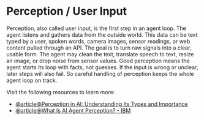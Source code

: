 # Perception / User Input

Perception, also called user input, is the first step in an agent loop. The agent listens and gathers data from the outside world. This data can be text typed by a user, spoken words, camera images, sensor readings, or web content pulled through an API. The goal is to turn raw signals into a clear, usable form. The agent may clean the text, translate speech to text, resize an image, or drop noise from sensor values. Good perception means the agent starts its loop with facts, not guesses. If the input is wrong or unclear, later steps will also fail. So careful handling of perception keeps the whole agent loop on track.

Visit the following resources to learn more:

- [@article@Perception in AI: Understanding Its Types and Importance](https://marktalks.com/perception-in-ai-understanding-its-types-and-importance/)
- [@article@What Is AI Agent Perception? - IBM](https://www.ibm.com/think/topics/ai-agent-perception)
